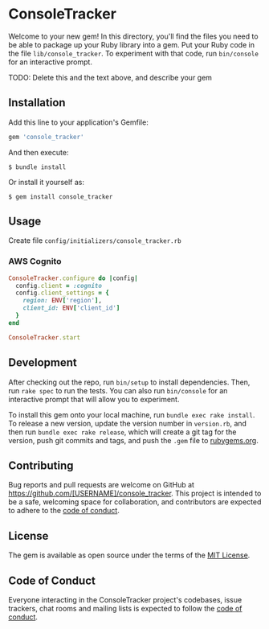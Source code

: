 # ConsoleTracker

Welcome to your new gem! In this directory, you'll find the files you need to be able to package up your Ruby library into a gem. Put your Ruby code in the file `lib/console_tracker`. To experiment with that code, run `bin/console` for an interactive prompt.

TODO: Delete this and the text above, and describe your gem

## Installation

Add this line to your application's Gemfile:

```ruby
gem 'console_tracker'
```

And then execute:

    $ bundle install

Or install it yourself as:

    $ gem install console_tracker

## Usage

Create file `config/initializers/console_tracker.rb`

### AWS Cognito

```ruby
ConsoleTracker.configure do |config|
  config.client = :cognito
  config.client_settings = {
    region: ENV['region'],
    client_id: ENV['client_id']
  }
end

ConsoleTracker.start
```

## Development

After checking out the repo, run `bin/setup` to install dependencies. Then, run `rake spec` to run the tests. You can also run `bin/console` for an interactive prompt that will allow you to experiment.

To install this gem onto your local machine, run `bundle exec rake install`. To release a new version, update the version number in `version.rb`, and then run `bundle exec rake release`, which will create a git tag for the version, push git commits and tags, and push the `.gem` file to [rubygems.org](https://rubygems.org).

## Contributing

Bug reports and pull requests are welcome on GitHub at https://github.com/[USERNAME]/console_tracker. This project is intended to be a safe, welcoming space for collaboration, and contributors are expected to adhere to the [code of conduct](https://github.com/[USERNAME]/console_tracker/blob/master/CODE_OF_CONDUCT.md).


## License

The gem is available as open source under the terms of the [MIT License](https://opensource.org/licenses/MIT).

## Code of Conduct

Everyone interacting in the ConsoleTracker project's codebases, issue trackers, chat rooms and mailing lists is expected to follow the [code of conduct](https://github.com/[USERNAME]/console_tracker/blob/master/CODE_OF_CONDUCT.md).
